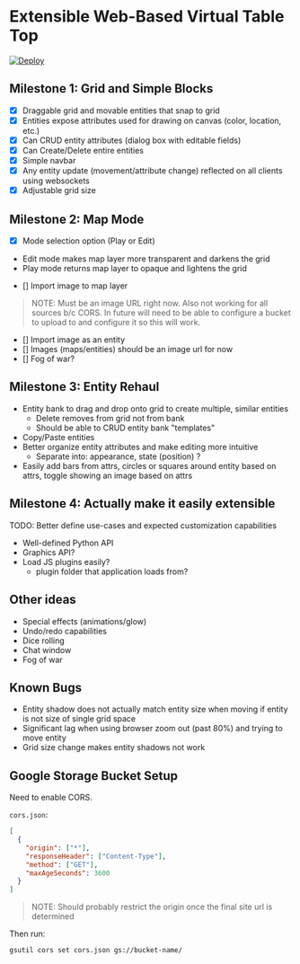 # Extensible Web-Based Virtual Table Top

[![Deploy](https://www.herokucdn.com/deploy/button.svg)](https://heroku.com/deploy)

## Milestone 1: Grid and Simple Blocks

- [x] Draggable grid and movable entities that snap to grid
- [x] Entities expose attributes used for drawing on canvas (color, location, etc.)
- [x] Can CRUD entity attributes (dialog box with editable fields)
- [x] Can Create/Delete entire entities
- [x] Simple navbar
- [x] Any entity update (movement/attribute change) reflected on all clients using websockets
- [x] Adjustable grid size

## Milestone 2: Map Mode

- [x] Mode selection option (Play or Edit)

* Edit mode makes map layer more transparent and darkens the grid
* Play mode returns map layer to opaque and lightens the grid

- [] Import image to map layer

> NOTE: Must be an image URL right now. Also not working for all sources b/c CORS. In future will need to be able to configure a bucket to upload to and configure it so this will work.

- [] Import image as an entity
- [] Images (maps/entities) should be an image url for now
- [] Fog of war?

## Milestone 3: Entity Rehaul

* Entity bank to drag and drop onto grid to create multiple, similar entities
    * Delete removes from grid not from bank
    * Should be able to CRUD entity bank "templates"
* Copy/Paste entities
* Better organize entity attributes and make editing more intuitive
    * Separate into: appearance, state (position) ?
* Easily add bars from attrs, circles or squares around entity based on attrs,
  toggle showing an image based on attrs

## Milestone 4: Actually make it easily extensible

TODO: Better define use-cases and expected customization capabilities

* Well-defined Python API
* Graphics API?
* Load JS plugins easily?
    * plugin folder that application loads from?

## Other ideas

* Special effects (animations/glow)
* Undo/redo capabilities
* Dice rolling
* Chat window
* Fog of war

## Known Bugs

* Entity shadow does not actually match entity size when moving if entity is not
  size of single grid space
* Significant lag when using browser zoom out (past 80%) and trying to move entity
* Grid size change makes entity shadows not work

## Google Storage Bucket Setup

Need to enable CORS.

`cors.json`:

```json
[
  {
    "origin": ["*"],
    "responseHeader": ["Content-Type"],
    "method": ["GET"],
    "maxAgeSeconds": 3600
  }
]
```

> NOTE: Should probably restrict the origin once the final site url is determined

Then run:

`gsutil cors set cors.json gs://bucket-name/`

